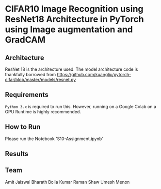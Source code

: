 # CIFAR10 Image Recognition using ResNet18 Architecture in PyTorch using Image augmentation and GradCAM

## Architecture
ResNet 18 is the architecture used. The model architecture code is thankfully borrowed from 
https://github.com/kuangliu/pytorch-cifar/blob/master/models/resnet.py

## Requirements
`Python 3.x` is required to run this. However, running on a Google Colab on a GPU Runtime is highly recommended.

## How to Run
Please run the Notebook 'S10-Assignment.ipynb'

## Results


## Team
Amit Jaiswal
Bharath Bolla Kumar
Raman Shaw
Umesh Menon
